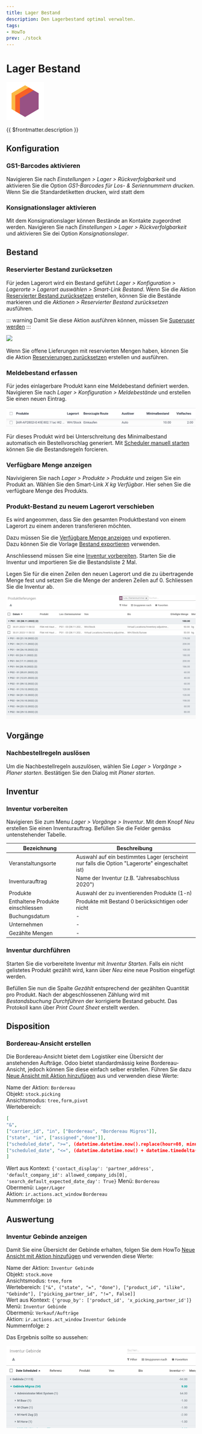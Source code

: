 ```yaml
---
title: Lager Bestand
description: Den Lagerbestand optimal verwalten.
tags:
- HowTo
prev: ./stock
---
```

# Lager Bestand
![icons_odoo_stock](attachments/icons_odoo_stock.png)

{{ $frontmatter.description }}

## Konfiguration

### GS1-Barcodes aktivieren

Navigieren Sie nach *Einstellungen > Lager > Rückverfolgbarkeit* und aktivieren Sie die Option *GS1-Barcodes für Los- & Seriennummern drucken*. Wenn Sie die Standardetiketten drucken, wird statt dem

### Konsignationslager aktivieren

Mit dem Konsignationslager können Bestände an Kontakte zugeordnet werden. Navigieren Sie nach *Einstellungen > Lager > Rückverfolgbarkeit* und aktivieren Sie dei Option *Konsignationslager*.

## Bestand

### Reservierter Bestand zurücksetzen

Für jeden Lagerort wird ein Bestand geführt *Lager > Konfiguration > Lagerorte > Lagerort auswählen > Smart-Link Bestand*. Wenn Sie die Aktion [Reservierter Bestand zurücksetzen](Stock%20Actions.md#Reservierter%20Bestand%20zurücksetzen) erstellen, können Sie die Bestände markieren und die *Aktionen > Reservierter Bestand zurücksetzen* ausführen.

::: warning
Damit Sie diese Aktion ausführen können, müssen Sie [Superuser werden](Settings.md#Superuser%20werden)
:::

![](attachments/Lager%20Bestand%20Reservierter%20Bestand%20zurücksetzen.png)

Wenn Sie offene Lieferungen mit reservierten Mengen haben, können Sie die Aktion [Reservierungen zurücksetzen](Stock%20Actions.md#Reservierungen%20zurücksetzen) erstellen und ausführen.

### Meldebestand erfassen

Für jedes einlagerbare Produkt kann eine Meldebestand definiert werden. Navigieren Sie nach *Lager > Konfiguration > Meldebestände* und erstellen Sie einen neuen Eintrag.

![](attachments/Lager%20Bestand%20Meldebestand.png)

Für dieses Produkt wird bei Unterschreitung des Minimalbestand automatisch ein Bestellvorschlag generiert. Mit [Scheduler manuell starten](Stock%20Operations.md#Scheduler%20manuell%20starten) können Sie die Bestandsregeln forcieren.

### Verfügbare Menge anzeigen

Navivigieren Sie nach *Lager > Produkte > Produkte* und zeigen Sie ein Produkt an. Wählen Sie den Smart-Link *X kg Verfügbar*. Hier sehen Sie die verfügbare Menge des Produkts.

### Produkt-Bestand zu neuem Lagerort verschieben

Es wird angeommen, dass Sie den gesamten Produktbestand von einem Lagerort zu einem anderen transferieren möchten.

Dazu müssen Sie die [Verfügbare Menge anzeigen](#Verfügbare%20Menge%20anzeigen) und expotieren.\
Dazu können Sie die Vorlage [Bestand exportieren](Stock%20Data%20Management.md#Bestand%20exportieren) verwenden.

Anschliessend müssen Sie eine [Inventur vorbereiten](#Inventur%20vorbereiten). Starten Sie die Inventur und importieren Sie die Bestandsliste 2 Mal.

Legen Sie für die einen Zeilen den neuen Lagerort und die zu übertragende Menge fest und setzen Sie die Menge der anderen Zeilen auf 0.  Schliessen Sie die Inventur ab.

![](attachments/Lager%20Bestand%20Bestand%20verschoben.png)

## Vorgänge

### Nachbestellregeln auslösen

Um die Nachbestellregeln auszulösen, wählen Sie *Lager > Vorgänge > Planer starten*. Bestätigen Sie den Dialog mit *Planer starten*.

## Inventur

### Inventur vorbereiten

Navigieren Sie zum Menu *Lager > Vorgänge > Inventur*. Mit dem Knopf *Neu* erstellen Sie einen Inventurauftrag. Befüllen Sie die Felder gemäss untenstehender Tabelle.

| Bezeichnung                       | Beschreibung                                                                                    |
| --------------------------------- | ----------------------------------------------------------------------------------------------- |
| Veranstaltungsorte                | Auswahl auf ein bestimmtes Lager (erscheint nur falls die Option "Lagerorte" eingeschaltet ist) |
| Inventurauftrag                   | Name der Inventur (z.B. "Jahresabschluss 2020")                                                 |
| Produkte                          | Auswahl der zu inventierenden Produkte (1-n)                                                    |
| Enthaltene Produkte einschliessen | Produkte mit Bestand 0 berücksichtigen oder nicht                                               |
| Buchungsdatum                     | -                                                                                               |
| Unternehmen                       | -                                                                                               |
| Gezählte Mengen                   | -                                                                                               |

### Inventur durchführen

Starten Sie die vorbereitete Inventur mit *Inventur Starten*. Falls ein nicht gelistetes Produkt gezählt wird, kann über *Neu* eine neue Position eingefügt werden.

Befüllen Sie nun die Spalte *Gezählt* entsprechend der gezählten Quantität pro Produkt. Nach der abgeschlossenen Zählung wird mit *Bestandsbuchung Durchführen* der korrigierte Bestand gebucht. Das Protokoll kann über *Print Count Sheet* erstellt werden.

## Disposition

### Bordereau-Ansicht erstellen

Die Bordereau-Ansicht bietet dem Logistiker eine Übersicht der anstehenden Aufträge. Odoo bietet standardmässig keine Bordereau-Ansicht, jedoch können Sie diese einfach selber erstellen. Führen Sie dazu [Neue Ansicht mit Aktion hinzufügen](Development%20Actions.md#Neue%20Ansicht%20mit%20Aktion%20hinzufügen) aus und verwenden diese Werte:

Name der Aktion: `Bordereau`\
Objekt: `stock.picking`\
Ansichtsmodus: `tree,form,pivot`\
Wertebereich:

```json
[
"&",
["carrier_id", "in", ["Bordereau", "Bordereau Migros"]],
["state", "in", ["assigned","done"]],
["scheduled_date", ">=", (datetime.datetime.now().replace(hour=08, minute=00))],
["scheduled_date", "<=", (datetime.datetime.now() + datetime.timedelta(days=3)).strftime('%Y-%m-%d')]
]
```

Wert aus Kontext: `{'contact_display': 'partner_address', 'default_company_id': allowed_company_ids[0], 'search_default_expected_date_day': True}`
Menü: `Bordereau`\
Obermenü: `Lager/Lager`\
Aktion: `ir.actions.act_window` `Bordereau`\
Nummernfolge: `10`

## Auswertung

### Inventur Gebinde anzeigen

Damit Sie eine Übersicht der Gebinde erhalten, folgen Sie dem HowTo [Neue Ansicht mit Aktion hinzufügen](Development%20Actions.md#Neue%20Ansicht%20mit%20Aktion%20hinzufügen) und verwenden diese Werte:

Name der Aktion: `Inventur Gebinde`\
Objekt: `stock.move`\
Ansichtsmodus: `tree,form`\
Wertebereich: `["&", ("state", "=", "done"), ["product_id", "ilike", "Gebinde"], ["picking_partner_id", "!=", False]]`\
Wert aus Kontext: `{'group_by': ['product_id', 'x_picking_partner_id']}`\
Menü: `Inventur Gebinde`\
Obermenü: `Verkauf/Aufträge`\
Aktion: `ir.actions.act_window` `Inventur Gebinde`\
Nummernfolge: `2`

Das Ergebnis sollte so aussehen:

![](attachments/Lager%20Bestand%20Inventur%20Gebinde.png)
